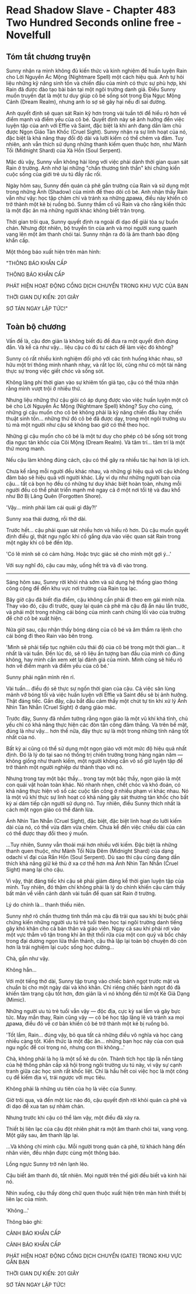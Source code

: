 # Read Shadow Slave - Chapter 483 Two Hundred Seconds online free - Novelfull

## Tóm tắt chương truyện

Sunny nhận ra mình không đủ kiến thức và kinh nghiệm để huấn luyện Rain cho Lời Nguyền Ác Mộng (Nightmare Spell) một cách hiệu quả. Anh tự hỏi liệu những kỹ năng sinh tồn và chiến đấu của mình có thực sự phù hợp, khi Rain đã được đào tạo bài bản tại một ngôi trường danh giá. Điều Sunny muốn truyền đạt là một tư duy giúp cô bé sống sót trong Địa Ngục Mộng Cảnh (Dream Realm), nhưng anh lo sợ sẽ gây hại nếu đi sai đường.

Anh quyết định sẽ quan sát Rain kỹ hơn trong vài tuần tới để hiểu rõ hơn về điểm mạnh và điểm yếu của cô bé. Quyết định này sẽ ảnh hưởng đến việc luyện tập của anh với Effie và Saint, đặc biệt là khi anh đang dần làm chủ được Ngọn Giáo Tàn Khốc (Cruel Sight). Sunny nhận ra sự linh hoạt của nó, đặc biệt là khả năng thay đổi độ dài và lưỡi kiếm có thể chém và đâm. Tuy nhiên, anh vẫn thích sử dụng những thanh kiếm quen thuộc hơn, như Mảnh Tối (Midnight Shard) của Xà Hồn (Soul Serpent).

Mặc dù vậy, Sunny vẫn không hài lòng với việc phải dành thời gian quan sát Rain ở trường. Anh nhớ lại những "chấn thương tinh thần" khi chứng kiến cuộc sống của giới trẻ ưu tú đầy rắc rối.

Ngày hôm sau, Sunny đến quán cà phê gần trường của Rain và sử dụng một trong những Ảnh (Shadow) của mình để theo dõi cô bé. Anh nhận thấy Rain vẫn như vậy: học tập chăm chỉ và tránh xa những драма, điều này khiến cô trở thành một kẻ bị ruồng bỏ. Sunny thầm cổ vũ Rain và cho rằng kiến thức là một đặc ân mà những người khác không biết trân trọng.

Thời gian trôi qua, Sunny quyết định ra ngoài đi dạo để giải tỏa sự buồn chán. Nhưng đột nhiên, bộ truyền tin của anh và mọi người xung quanh vang lên một âm thanh chói tai. Sunny nhận ra đó là âm thanh báo động khẩn cấp.

Một thông báo xuất hiện trên màn hình:

"THÔNG BÁO KHẨN CẤP

THÔNG BÁO KHẨN CẤP

PHÁT HIỆN HOẠT ĐỘNG CỔNG DỊCH CHUYỂN TRONG KHU VỰC CỦA BẠN

THỜI GIAN DỰ KIẾN: 201 GIÂY

SƠ TÁN NGAY LẬP TỨC!"

## Toàn bộ chương

Vấn đề là, cậu đơn giản là không biết đủ để đưa ra một quyết định đúng đắn. Và kể cả như vậy… liệu cậu có đủ tư cách để làm việc đó không?

Sunny có rất nhiều kinh nghiệm đối phó với các tình huống khác nhau, sở hữu một trí thông minh nhanh nhạy, và rất lọc lõi, cũng như có một tài năng thực sự trong việc giết chóc và sống sót.

Không lãng phí thời gian vào sự khiêm tốn giả tạo, cậu có thể thừa nhận rằng mình vượt trội ở nhiều thứ.

Nhưng liệu những thứ cậu giỏi có áp dụng được vào việc huấn luyện một cô bé cho Lời Nguyền Ác Mộng (Nightmare Spell) không? Suy cho cùng, những gì cậu muốn cho cô bé không phải là kỹ năng chiến đấu hay chiến thuật sinh tồn… những thứ đó cô bé đã được dạy, trong một ngôi trường ưu tú mà một người như cậu sẽ không bao giờ có thể theo học.

Những gì cậu muốn cho cô bé là một tư duy cho phép cô bé sống sót trong địa ngục tàn khốc của Cõi Mộng (Dream Realm). Và tâm trí… tâm trí là một thứ mong manh.

Nếu cậu làm không đúng cách, cậu có thể gây ra nhiều tác hại hơn là lợi ích.

Chưa kể rằng mỗi người đều khác nhau, và những gì hiệu quả với cậu không đảm bảo sẽ hiệu quả với người khác. Lấy ví dụ như những người bạn của cậu… tất cả bọn họ đều có những tư duy khác biệt hoàn toàn, nhưng mỗi người đều có thể phát triển mạnh mẽ ngay cả ở một nơi tồi tệ và đau khổ như Bờ Bị Lãng Quên (Forgotten Shore).

'Vậy… mình phải làm cái quái gì đây?!'

Sunny xoa thái dương, rồi thở dài.

Trước hết… cậu phải quan sát nhiều hơn và hiểu rõ hơn. Dù cậu muốn quyết định điều gì, thật ngu ngốc khi cố gắng dựa vào việc quan sát Rain trong một ngày khi cô bé đến lớp.

'Có lẽ mình sẽ có cảm hứng. Hoặc trực giác sẽ cho mình một gợi ý…'

Với suy nghĩ đó, cậu cau mày, uống hết trà và đi vào trong.

***

Sáng hôm sau, Sunny rời khỏi nhà sớm và sử dụng hệ thống giao thông công cộng để đến khu vực nơi trường của Rain tọa lạc.

Bây giờ cậu đã biết địa điểm, cậu không cần phải đi theo em gái mình nữa. Thay vào đó, cậu đi trước, quay lại quán cà phê mà cậu đã ẩn náu lần trước, và phái một trong những cái bóng của mình canh chừng lối vào của trường để chờ cô bé xuất hiện.

Nửa giờ sau, cậu nhận thấy bóng dáng của cô bé và âm thầm ra lệnh cho cái bóng đi theo Rain vào bên trong.

'Mình sẽ phải tiếp tục nghiên cứu thái độ của cô bé trong một thời gian… ít nhất là vài tuần. Đến lúc đó, sẽ rõ liệu ấn tượng ban đầu của mình có đúng không, hay mình cần xem xét lại đánh giá của mình. Mình cũng sẽ hiểu rõ hơn về điểm mạnh và điểm yếu của cô bé.'

Sunny phải ngăn mình rên rỉ.

Vài tuần… điều đó sẽ thực sự ngốn thời gian của cậu. Cả việc săn lùng mảnh vỡ bóng tối và việc huấn luyện với Effie và Saint đều sẽ bị ảnh hưởng. Thật đáng tiếc. Gần đây, cậu bắt đầu cảm thấy một chút tự tin khi xử lý Ánh Nhìn Tàn Nhẫn (Cruel Sight) ở dạng giáo mác.

Trước đây, Sunny đã nhầm tưởng rằng ngọn giáo là một vũ khí khá tĩnh, chủ yếu chỉ có khả năng thực hiện các đòn tấn công đâm thẳng. Và trên bề mặt, đúng là như vậy… hơn thế nữa, đây thực sự là một trong những tính năng tốt nhất của nó.

Bất kỳ ai cũng có thể sử dụng một ngọn giáo với một mức độ hiệu quả nhất định. Đó là lý do tại sao nó thống trị chiến trường trong hàng ngàn năm — không giống như thanh kiếm, một người không cần vô số giờ luyện tập để trở thành một người nghiệp dư thành thạo với nó.

Nhưng trong tay một bậc thầy… trong tay một bậc thầy, ngọn giáo là một con quái vật hoàn toàn khác. Nó nhanh nhẹn, chết chóc và khó đoán, có khả năng thực hiện vô số các cuộc tấn công ở nhiều phạm vi khác nhau. Nó là một vũ khí thực sự linh hoạt có khả năng gây sát thương tàn khốc cho bất kỳ ai dám tiếp cận người sử dụng nó. Tuy nhiên, điều Sunny thích nhất là cách một ngọn giáo có thể đánh lừa.

Ánh Nhìn Tàn Nhẫn (Cruel Sight), đặc biệt, đặc biệt linh hoạt do lưỡi kiếm dài của nó, có thể vừa đâm vừa chém. Chưa kể đến việc chiều dài của cán có thể được thay đổi theo ý muốn.

…Tuy nhiên, Sunny vẫn thoải mái hơn nhiều với kiếm. Đặc biệt là những thanh quen thuộc, như Mảnh Tối Nửa Đêm (Midnight Shard) của dạng odachi vĩ đại của Rắn Hồn (Soul Serpent). Dù sao thì cậu cũng đang dần thích khả năng giữ kẻ thù ở xa cơ thể hơn mà Ánh Nhìn Tàn Nhẫn (Cruel Sight) mang lại cho cậu.

Vì vậy, thật đáng tiếc khi cậu sẽ phải giảm đáng kể thời gian luyện tập của mình. Tuy nhiên, đó thậm chí không phải là lý do chính khiến cậu cảm thấy bất mãn về viễn cảnh dành vài tuần để quan sát Rain ở trường.

Lý do chính là… thanh thiếu niên.

Sunny nhớ rõ chấn thương tinh thần mà cậu đã trải qua sau khi bị buộc phải chứng kiến những người ưu tú trẻ tuổi theo học tại ngôi trường danh tiếng gây khó khăn cho cả bản thân và giáo viên. Ngay cả sau khi phải rơi vào một vực thẳm vô tận trong khi ăn thịt thối rữa của một con quỷ và bốc cháy trong đại dương ngọn lửa thần thánh, cậu thà lặp lại toàn bộ chuyện đó còn hơn là trải nghiệm lại cuộc sống học đường…

Chà, gần như vậy.

Không hẳn…

Với một tiếng thở dài, Sunny tập trung vào chiếc bánh ngọt trước mặt và chuẩn bị cho một ngày dài và khó khăn. Chỉ riêng chiếc bánh ngọt đó đã khiến tâm trạng cậu tốt hơn, đơn giản là vì nó không đến từ một Kẻ Giả Dạng (Mimic).

Những người ưu tú trẻ tuổi vẫn vậy — độc địa, cực kỳ sai lầm và gây bực tức. May mắn thay, Rain cũng vậy — cô bé học tập lặng lẽ và tránh xa mọi драма, điều đó về cơ bản khiến cô bé trở thành một kẻ bị ruồng bỏ.

'Tốt lắm, Rain… đúng vậy, bỏ qua tất cả những điều vô nghĩa và học càng nhiều càng tốt. Kiến thức là một đặc ân… những bạn học này của con quá ngu ngốc để coi trọng nó, nhưng con thì không…'

Chà, không phải là họ là một số kẻ du côn. Thành tích học tập là nền tảng của hệ thống phân cấp xã hội trong ngôi trường ưu tú này, vì vậy sự cạnh tranh giữa các học sinh rất khốc liệt. Chỉ là hầu hết coi việc học là một công cụ để kiếm địa vị, trái ngược với mục tiêu.

Không phải là những ưu tiên của họ là việc của Sunny.

Giờ trôi qua, và đến một lúc nào đó, cậu quyết định rời khỏi quán cà phê và đi dạo để xua tan sự nhàm chán.

Nhưng trước khi cậu có thể làm vậy, một điều đã xảy ra.

Thiết bị liên lạc của cậu đột nhiên phát ra một âm thanh chói tai, vang vọng. Một giây sau, âm thanh lặp lại.

…Và không chỉ mình cậu. Mỗi người trong quán cà phê, từ khách hàng đến nhân viên, đều nhận được cùng một thông báo.

Lồng ngực Sunny trở nên lạnh lẽo.

Cậu biết âm thanh đó, tất nhiên. Mọi người trên thế giới đều biết và kinh hãi nó.

Nhìn xuống, cậu thấy dòng chữ quen thuộc xuất hiện trên màn hình thiết bị liên lạc của mình.

'Không...'

Thông báo ghi:

CẢNH BÁO KHẨN CẤP

CẢNH BÁO KHẨN CẤP

PHÁT HIỆN HOẠT ĐỘNG CỔNG DỊCH CHUYỂN (GATE) TRONG KHU VỰC GẦN BẠN

THỜI GIAN DỰ KIẾN: 201 GIÂY

SƠ TÁN NGAY LẬP TỨC!